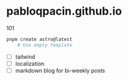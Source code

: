 # pabloqpacin.github.io

101

```bash
pnpm create astro@latest
    # Use empty template
```


- [ ] tailwind
- [ ] localization
- [ ] markdown blog for bi-weekly posts